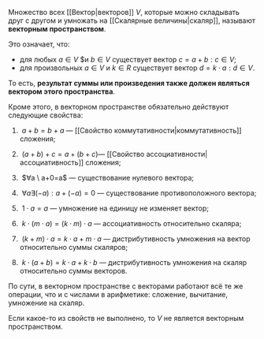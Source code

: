 
Множество всех [[Вектор|векторов]] $V$, которые можно складывать друг с другом и умножать на [[Скалярные величины|скаляр]], называют **векторным пространством**.

Это означает, что:

-   для любых $a∈V$ $и $b∈V$ существует вектор $c=a+b: c∈V$;
-   для произвольных $a∈V$ и $k∈R$ существует вектор $d=k⋅a: d∈V$.

То есть, **результат суммы или произведения также должен являться вектором этого пространства**.

Кроме этого, в векторном пространстве обязательно действуют следующие свойства:

1)  $a+b=b+a$ — [[Свойство коммутативности|коммутативность]] сложения;

2)  $(a+b)+c=a+(b+c)$— [[Свойство ассоциативности|ассоциативность]] сложения;

3)  $∀a \ a+0=a$ — существование нулевого вектора;

4)  $∀a  ∃(−a)​:  a+(−a)​=0$ — существование противоположного вектора;

5)  $1⋅a=a$ — умножение на единицу не изменяет вектор;

6)  $k⋅(m⋅a)=(k⋅m)⋅a$ — ассоциативность относительно скаляра;

7)  $(k+m)⋅a=k⋅a+m⋅a$ — дистрибутивность умножения на вектор относительно суммы скаляров;

8)  $k⋅(a+b)=k⋅a+k⋅b$ — дистрибутивность умножения на скаляр относительно суммы векторов.

По сути, в векторном пространстве с векторами работают всё те же операции, что и с числами в арифметике: сложение, вычитание, умножение на скаляр.

Если какое-то из свойств не выполнено, то $V$ не является векторным пространством.